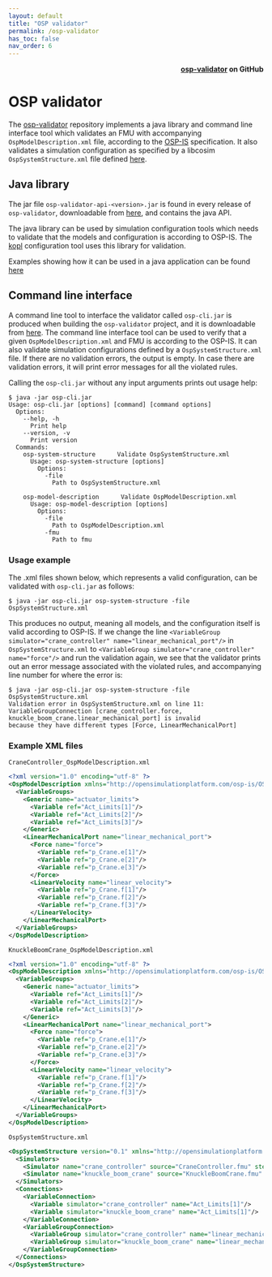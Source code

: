 ```yaml
---
layout: default
title: "OSP validator"
permalink: /osp-validator
has_toc: false
nav_order: 6
---
```

<div style="text-align: right">
    <b>
        <a href="https://github.com/open-simulation-platform/osp-validator">osp-validator</a>   
        on GitHub
    </b>
</div>

# OSP validator
The [osp-validator](https://github.com/open-simulation-platform/osp-validator) repository implements a java library and 
command line interface tool which validates an FMU with accompanying `OspModelDescription.xml` file, according to the 
[OSP-IS](/url/to/osp-is/document) specification. It also validates a simulation configuration as specified by a libcosim 
`OspSystemStructure.xml` file defined [here](./libcosim/configuration.md).

## Java library
The jar file `osp-validator-api-<version>.jar` is found in every release of `osp-validator`, downloadable from 
[here](https://github.com/open-simulation-platform/osp-validator/releases), and contains the java API.

The java library can be used by simulation configuration tools which needs to validate that the models and configuration
is according to OSP-IS. The [kopl](./kopl.md) configuration tool uses this library for validation.

Examples showing how it can be used in a java application can be found 
[here](https://github.com/open-simulation-platform/osp-validator/tree/1.0.0/osp-validator-api/src/main/java/com/opensimulationplatform/api/examples)

## Command line interface
A command line tool to interface the validator called `osp-cli.jar` is produced when building the `osp-validator` 
project, and it is downloadable from [here](https://github.com/open-simulation-platform/osp-validator/releases). The 
command line interface tool can be used to verify that a given `OspModelDescription.xml` and FMU is according to the 
OSP-IS. It can also validate simulation configurations defined by a `OspSystemStructure.xml` file. If there are no 
validation errors, the output is empty. In case there are validation errors, it will print error messages for all the 
violated rules.

Calling the `osp-cli.jar` without any input arguments prints out usage help: 
```
$ java -jar osp-cli.jar
Usage: osp-cli.jar [options] [command] [command options]
  Options:
    --help, -h
      Print help
    --version, -v
      Print version
  Commands:
    osp-system-structure      Validate OspSystemStructure.xml
      Usage: osp-system-structure [options]
        Options:
          -file
            Path to OspSystemStructure.xml

    osp-model-description      Validate OspModelDescription.xml
      Usage: osp-model-description [options]
        Options:
          -file
            Path to OspModelDescription.xml
          -fmu
            Path to fmu
```

### Usage example
The .xml files shown below, which represents a valid configuration, can be validated with `osp-cli.jar` as follows:

```
$ java -jar osp-cli.jar osp-system-structure -file OspSystemStructure.xml
```

This produces no output, meaning all models, and the configuration itself is valid according to 
OSP-IS. If we change the line `<VariableGroup simulator="crane_controller" name="linear_mechanical_port"/>` in 
`OspSystemStructure.xml` to `<VariableGroup simulator="crane_controller" name="force"/>` and run the validation again, 
we see that the validator prints out an error message associated with the violated rules, and accompanying line 
number for where the error is:

```
$ java -jar osp-cli.jar osp-system-structure -file OspSystemStructure.xml
Validation error in OspSystemStructure.xml on line 11: 
VariableGroupConnection [crane_controller.force, knuckle_boom_crane.linear_mechanical_port] is invalid 
because they have different types [Force, LinearMechanicalPort]
```

### Example XML files
`CraneController_OspModelDescription.xml`
```xml
<?xml version="1.0" encoding="utf-8" ?>
<OspModelDescription xmlns="http://opensimulationplatform.com/osp-is/OSPModelDescription" version="1.0">
  <VariableGroups>
    <Generic name="actuator_limits">
      <Variable ref="Act_Limits[1]"/>
      <Variable ref="Act_Limits[2]"/>
      <Variable ref="Act_Limits[3]"/>
    </Generic>
    <LinearMechanicalPort name="linear_mechanical_port">
      <Force name="force">
        <Variable ref="p_Crane.e[1]"/>
        <Variable ref="p_Crane.e[2]"/>
        <Variable ref="p_Crane.e[3]"/>
      </Force>
      <LinearVelocity name="linear_velocity">
        <Variable ref="p_Crane.f[1]"/>
        <Variable ref="p_Crane.f[2]"/>
        <Variable ref="p_Crane.f[3]"/>
      </LinearVelocity>
    </LinearMechanicalPort>
  </VariableGroups>
</OspModelDescription>
```

`KnuckleBoomCrane_OspModelDescription.xml`
```xml
<?xml version="1.0" encoding="utf-8" ?>
<OspModelDescription xmlns="http://opensimulationplatform.com/osp-is/OSPModelDescription" version="1.0">
  <VariableGroups>
    <Generic name="actuator_limits">
      <Variable ref="Act_Limits[1]"/>
      <Variable ref="Act_Limits[2]"/>
      <Variable ref="Act_Limits[3]"/>
    </Generic>
    <LinearMechanicalPort name="linear_mechanical_port">
      <Force name="force">
        <Variable ref="p_Crane.e[1]"/>
        <Variable ref="p_Crane.e[2]"/>
        <Variable ref="p_Crane.e[3]"/>
      </Force>
      <LinearVelocity name="linear_velocity">
        <Variable ref="p_Crane.f[1]"/>
        <Variable ref="p_Crane.f[2]"/>
        <Variable ref="p_Crane.f[3]"/>
      </LinearVelocity>
    </LinearMechanicalPort>
  </VariableGroups>
</OspModelDescription>
```

`OspSystemStructure.xml`
```xml
<OspSystemStructure version="0.1" xmlns="http://opensimulationplatform.com/MSMI/OSPSystemStructure">
  <Simulators>
    <Simulator name="crane_controller" source="CraneController.fmu" stepSize="1.051732E7"/>
    <Simulator name="knuckle_boom_crane" source="KnuckleBoomCrane.fmu" stepSize="1.051732E7"/>
  </Simulators>
  <Connections>
    <VariableConnection>
      <Variable simulator="crane_controller" name="Act_Limits[1]"/>
      <Variable simulator="knuckle_boom_crane" name="Act_Limits[1]"/>
    </VariableConnection>
    <VariableGroupConnection>
      <VariableGroup simulator="crane_controller" name="linear_mechanical_port"/>
      <VariableGroup simulator="knuckle_boom_crane" name="linear_mechanical_port"/>
    </VariableGroupConnection>
  </Connections>
</OspSystemStructure>
```
